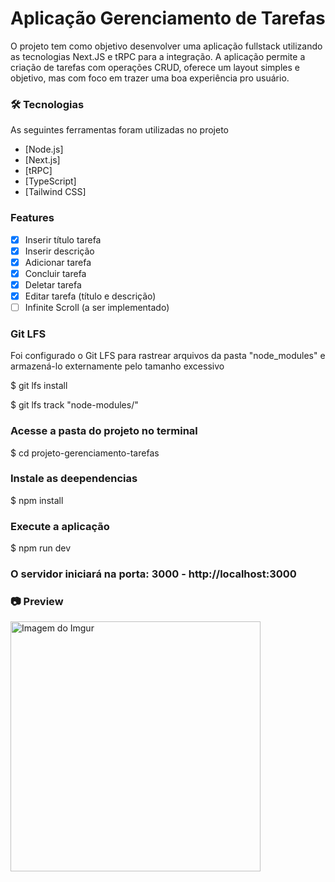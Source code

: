 # Aplicação Gerenciamento de Tarefas

O projeto tem como objetivo desenvolver uma aplicação fullstack utilizando as tecnologias Next.JS e tRPC para a integração. A aplicação permite a criação de tarefas com operações CRUD, oferece um layout simples e objetivo, mas com foco em trazer uma boa experiência pro usuário.

### 🛠 Tecnologias

As seguintes ferramentas foram utilizadas no projeto

- [Node.js]
- [Next.js]
- [tRPC]
- [TypeScript]
- [Tailwind CSS]

### Features

- [x] Inserir título tarefa
- [x] Inserir descrição
- [x] Adicionar tarefa
- [x] Concluir tarefa
- [x] Deletar tarefa
- [x] Editar tarefa (título e descrição)
- [ ] Infinite Scroll (a ser implementado)

### Git LFS
Foi configurado o Git LFS para rastrear arquivos da pasta "node_modules" e armazená-lo externamente pelo tamanho excessivo

$ git lfs install

$ git lfs track "node-modules/"

### Acesse a pasta do projeto no terminal
$ cd projeto-gerenciamento-tarefas

### Instale as deependencias
$ npm install

### Execute a aplicação
$ npm run dev

### O servidor iniciará na porta: 3000 - http://localhost:3000

### 📷 Preview
<img src="https://i.imgur.com/uLcq10Q.png" alt="Imagem do Imgur" width="400"/>

